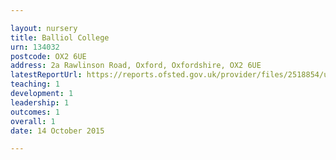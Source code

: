 ```yaml
---

layout: nursery
title: Balliol College
urn: 134032
postcode: OX2 6UE
address: 2a Rawlinson Road, Oxford, Oxfordshire, OX2 6UE
latestReportUrl: https://reports.ofsted.gov.uk/provider/files/2518854/urn/134032.pdf
teaching: 1
development: 1
leadership: 1
outcomes: 1
overall: 1
date: 14 October 2015

---
```


